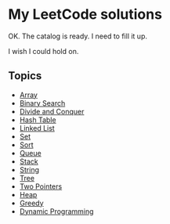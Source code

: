 # My LeetCode solutions

OK. The catalog is ready. I need to fill it up.

I wish I could hold on.

## Topics
- [Array](Topics/Topic-Array.md)
- [Binary Search](Topics/Topic-Binary-Search.md)
- [Divide and Conquer](Topics/Topic-Divide-and-Conquer.md)
- [Hash Table](Topics/Topic-Hash-Table.md)
- [Linked List](Topics/Topic-Linked-List.md)
- [Set](Topics/Topic-Set.md)
- [Sort](Topics/Topic-Sort.md)
- [Queue](Topics/Topic-Queue.md)
- [Stack](Topics/Topic-Stack.md)
- [String](Topics/Topic-String.md)
- [Tree](Topics/Topic-Tree.md)
- [Two Pointers](Topics/Topic-Two-Pointers.md)
- [Heap](Topics/Topic-Heap.md)
- [Greedy](Topics/Topic-Greedy.md)
- [Dynamic Programming](Topics/Topic-Dynamic-Programming.md)

